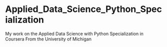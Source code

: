 # Applied_Data_Science_Python_Specialization
My work on the Applied Data Science with Python Specialization in Coursera From the University of Michigan
